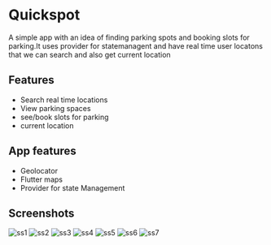 # Quickspot

A simple app with an idea of finding parking spots and booking slots for parking.It uses provider for statemanagent and have real time user locatons that we can search and also get current location


## Features
- Search real time locations
- View parking spaces
- see/book slots for parking
- current location


## App features
- Geolocator
- Flutter maps
- Provider for state Management



## Screenshots
![ss1](./ss1.png)
![ss2](./ss2.png)
![ss3](./ss3.png)
![ss4](./ss4.png)
![ss5](./ss5.png)
![ss6](./ss6.png)
![ss7](./ss7.png)
